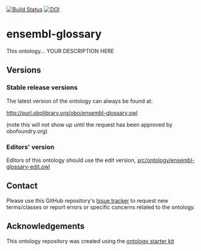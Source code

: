 [![Build Status](https://travis-ci.org/obophenotype/ensembl-glossary.svg?branch=master)](https://travis-ci.org/obophenotype/ensembl-glossary)
[![DOI](https://zenodo.org/badge/13996/obophenotype/ensembl-glossary.svg)](https://zenodo.org/badge/latestdoi/13996/obophenotype/ensembl-glossary)

# ensembl-glossary

This ontology... YOUR DESCRIPTION HERE

## Versions

### Stable release versions

The latest version of the ontology can always be found at:

http://purl.obolibrary.org/obo/ensembl-glossary.owl

(note this will not show up until the request has been approved by obofoundry.org)

### Editors' version

Editors of this ontology should use the edit version, [src/ontology/ensembl-glossary-edit.owl](src/ontology/ensembl-glossary-edit.owl)

## Contact

Please use this GitHub repository's [Issue tracker](https://github.com/obophenotype/ensembl-glossary/issues) to request new terms/classes or report errors or specific concerns related to the ontology.

## Acknowledgements

This ontology repository was created using the [ontology starter kit](https://github.com/INCATools/ontology-starter-kit)
